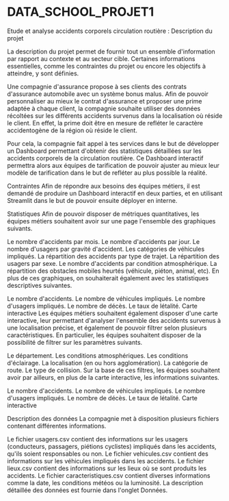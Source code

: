 # DATA_SCHOOL_PROJET1
Etude et analyse accidents corporels circulation routière : Description du projet

La description du projet permet de fournir tout un ensemble d'information par rapport au contexte et au secteur cible. Certaines informations essentielles, comme les contraintes du projet ou encore les objectifs à atteindre, y sont définies.

Une compagnie d'assurance propose à ses clients des contrats d'assurance automobile avec un système bonus malus. Afin de pouvoir personnaliser au mieux le contrat d'assurance et proposer une prime adaptée à chaque client, la compagnie souhaite utiliser des données récoltées sur les différents accidents survenus dans la localisation où réside le client. En effet, la prime doit être en mesure de refléter le caractère accidentogène de la région où réside le client.

Pour cela, la compagnie fait appel à tes services dans le but de développer un Dashboard permettant d'obtenir des statistiques détaillées sur les accidents corporels de la circulation routière. Ce Dashboard interactif permettra alors aux équipes de tarification de pouvoir ajuster au mieux leur modèle de tarification dans le but de refléter au plus possible la réalité.

Contraintes Afin de répondre aux besoins des équipes métiers, il est demandé de produire un Dashboard interactif en deux parties, et en utilisant Streamlit dans le but de pouvoir ensuite déployer en interne.

Statistiques Afin de pouvoir disposer de métriques quantitatives, les équipes métiers souhaitent avoir sur une page l'ensemble des graphiques suivants.

Le nombre d'accidents par mois. Le nombre d'accidents par jour. Le nombre d'usagers par gravité d'accident. Les catégories de véhicules impliqués. La répartition des accidents par type de trajet. La répartition des usagers par sexe. Le nombre d'accidents par condition atmosphérique. La répartition des obstacles mobiles heurtés (véhicule, piéton, animal, etc). En plus de ces graphiques, on souhaiterait également avec les statistiques descriptives suivantes.

Le nombre d'accidents. Le nombre de véhicules impliqués. Le nombre d'usagers impliqués. Le nombre de décès. Le taux de létalité. Carte interactive Les équipes métiers souhaitent également disposer d'une carte interactive, leur permettant d'analyser l'ensemble des accidents survenus à une localisation précise, et également de pouvoir filtrer selon plusieurs caractéristiques. En particulier, les équipes souhaitent disposer de la possibilité de filtrer sur les paramètres suivants.

Le département. Les conditions atmosphériques. Les conditions d'éclairage. La localisation (en ou hors agglomération). La catégorie de route. Le type de collision. Sur la base de ces filtres, les équipes souhaitent avoir par ailleurs, en plus de la carte interactive, les informations suivantes.

Le nombre d'accidents. Le nombre de véhicules impliqués. Le nombre d'usagers impliqués. Le nombre de décès. Le taux de létalité. Carte interactive

Description des données La compagnie met à disposition plusieurs fichiers contenant différentes informations.

Le fichier usagers.csv contient des informations sur les usagers (conducteurs, passagers, piétions cyclistes) impliqués dans les accidents, qu'ils soient responsables ou non. Le fichier vehicules.csv contient des informations sur les véhicules impliqués dans les accidents. Le fichier lieux.csv contient des informations sur les lieux où se sont produits les accidents. Le fichier caracteristiques.csv contient diverses informations comme la date, les conditions météos ou la luminosité. La description détaillée des données est fournie dans l'onglet Données.
